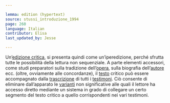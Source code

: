 ```yaml
---

lemma: edition (hypertext)
source: stussi_introduzione_1994
page: 260
language: Italian
contributor: Elisa
last_updated_by: Jesse

---
```


Un’[edizione critica](editionCritical.html), si presenta quindi come un’iperedizione, perché sfrutta tutte le possibilità della lettura non sequenziale. A parte elementi accessori, come studi preparatori sulla tradizione dell’[opera](work.html), sulla biografia dell’[autore](author.html) ecc. (oltre, ovviamente alle concordanze), il [testo](text.html) critico può essere accompagnato dalla [trascrizione](transcription.html) di tutti i [testimoni](witness.html). Ciò consente di eliminare dall’apparato le [varianti](variant.html) non significative alle quali il lettore ha accesso diretto mediante un sistema in grado di collegare un certo segmento del testo critico a quello corrispondenti nei vari testimoni.
